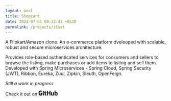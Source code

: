 ```yaml
---
layout: post
title: Shopcart
date: 2021-07-01 08:32:41 +0530
permalink: /projects/iCast
---
```



A Flipkart/Amazon clone. An e-commerce platform dveleoped with scalable, robust and secure microservices architecture. 

Provides role-based authenticated services for consumers and sellers to browse the listing, make purchases or add items to listing and sell them. Developed with Spring Microservices - Spring Cloud, Spring Security (JWT), Ribbon, Eureka, Zuul, Zipkin, Sleuth, OpenFeign.

_Still a work in progress_

Check it out on  <a href="https://github.com/axayjha/shopcart"><img src="https://github.com/axayjha/axayjha.github.io/raw/master/img/github.png" width="60px"></a>
